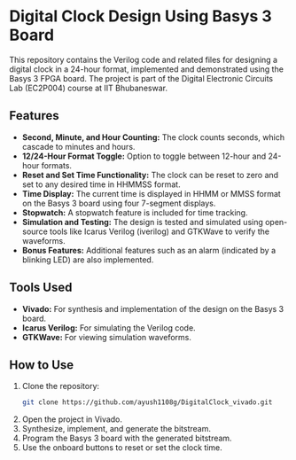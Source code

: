 # Digital Clock Design Using Basys 3 Board

This repository contains the Verilog code and related files for designing a digital clock in a 24-hour format, implemented and demonstrated using the Basys 3 FPGA board. The project is part of the Digital Electronic Circuits Lab (EC2P004) course at IIT Bhubaneswar.

## Features

- **Second, Minute, and Hour Counting:** The clock counts seconds, which cascade to minutes and hours.
- **12/24-Hour Format Toggle:** Option to toggle between 12-hour and 24-hour formats.
- **Reset and Set Time Functionality:** The clock can be reset to zero and set to any desired time in HHMMSS format.
- **Time Display:** The current time is displayed in HHMM or MMSS format on the Basys 3 board using four 7-segment displays.
- **Stopwatch:** A stopwatch feature is included for time tracking.
- **Simulation and Testing:** The design is tested and simulated using open-source tools like Icarus Verilog (iverilog) and GTKWave to verify the waveforms.
- **Bonus Features:** Additional features such as an alarm (indicated by a blinking LED) are also implemented.

## Tools Used

- **Vivado:** For synthesis and implementation of the design on the Basys 3 board.
- **Icarus Verilog:** For simulating the Verilog code.
- **GTKWave:** For viewing simulation waveforms.

## How to Use

1. Clone the repository:
   ```bash
   git clone https://github.com/ayush1108g/DigitalClock_vivado.git
   ```
2. Open the project in Vivado.
3. Synthesize, implement, and generate the bitstream.
4. Program the Basys 3 board with the generated bitstream.
5. Use the onboard buttons to reset or set the clock time.
